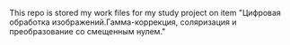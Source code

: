 This repo is stored my work files for my study project on item "Цифровая обработка изображений.Гамма-коррекция, соляризация и преобразование со смещенным нулем."
